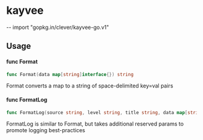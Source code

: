 # kayvee
--
    import "gopkg.in/clever/kayvee-go.v1"


## Usage

#### func  Format

```go
func Format(data map[string]interface{}) string
```
Format converts a map to a string of space-delimited key=val pairs

#### func  FormatLog

```go
func FormatLog(source string, level string, title string, data map[string]interface{}) string
```
FormatLog is similar to Format, but takes additional reserved params to promote
logging best-practices
